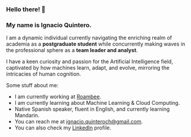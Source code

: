 ### Hello there! 👋

### My name is Ignacio Quintero.

I am a dynamic individual currently navigating the enriching realm of academia as a **postgraduate student** while concurrently making waves in the professional sphere as a **team leader and analyst**.

I have a keen curiosity and passion for the Artificial Intelligence field, captivated by how machines learn, adapt, and evolve, mirroring the intricacies of human cognition. 

Some stuff about me:

- I am currently working at <a href="https://www.roambee.com/">Roambee</a>.
- I am currently learning about Machine Learning & Cloud Computing.
- Native Spanish speaker, fluent in English, and currently learning Mandarin.
- You can reach me at ignacio.quinteroch@gmail.com.
- You can also check my <a href="https://www.linkedin.com/in/igquinteroch/">LinkedIn</a> profile.
